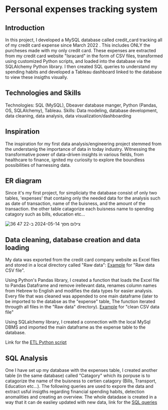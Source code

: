 # Personal expenses tracking system

## Introduction

In this project, I developed a MySQL database called credit_card tracking all of my credit card expense since March 2022 . This includes ONLY the purcheses made with my only credit card. These expenses are extracted from my credit card website "Isracard" in the form of CSV files, transformed using customized Python scripts, and loaded into the database via the SQLAlchemy Python library. I then created SQL queries to understand my spending habits and developed a Tableau dashboard linked to the database to view these insigths visually.

## Technologies and Skills

Technologies: SQL (MySQL), Dbeaver database manger, Python (Pandas, OS, SQLAlchemy), Tableau.
Skills: Data modeling, database development, data cleaning, data analysis, data visualization/dashboarding

## Inspiration

The inspiration for my first data analysis/engineering project stemmed from the understanig the importance of data in today industry. Witnessing the transformative power of data-driven insights in various fields, from healthcare to finance, ignited my curiosity to explore the boundless possibilities of harnessing data. 

## ER diagram

Since it's my first project, for simpliciaty the database consist of only two tables, 'expenses' that containg only the needed data for the analysis such as date of transaction, name of the buisness, and the amount of the transaction. the other table catagorize each buisness name to spending catagory such as  bills, education etc...

![צילום מסך 2024-05-14 ב-22 47 36](https://github.com/roni45455/Personal-finance-project/assets/160248285/3cef1385-9810-47a2-bf36-00e63673adc2)
## Data cleaning, database creation and data loading

My data was exported from the credit card company website as Excel files and stored in a local directory called "Raw data":
[Example](https://github.com/roni45455/Personal-finance-project/blob/main/input_file_example.xls) for "Raw data CSV file".

Using Python's Pandas library, I created a function that loads the Excel file to Pandas Dataframe and remove irellevant data, renames column names from Hebrew to English and modifies the data types for easier analysis.
Every file that was cleaned was appended to one main dataframe (later to be imported to the databse as the "expense" table,
The function iterated througth all files in the "Raw data" directory).
[Example](https://github.com/roni45455/Personal-finance-project/blob/main/clean_file_example.csv) for "clean CSV data file"

Using SQLalchemy library, I created a connection with the local MySql DBMS and imported the main dataframe as the expense table to the database.

Link for the [ETL Python script](https://github.com/roni45455/Personal-finance-project/blob/main/ETL.ipynb)

## SQL Analysis 
One I have set up my database with the expenses table, I created another table (in the same database) called "Catagory" which its porpuse is to catagorize the name of the buisness to certien catagory (Bills, Transport, Education etc...).
The following queries are used to expore the data and extract usful insigths regarding financial spending habits, detection anomalities and creating an overview.
The whole datadase is created in a way that it can de easliey updated with new data, link for the [SQL queries](https://github.com/roni45455/Personal-finance-project/blob/main/Queries.sql)







